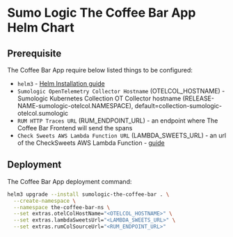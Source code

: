 # Sumo Logic The Coffee Bar App Helm Chart

## Prerequisite

The Coffee Bar App require below listed things to be configured:

- `helm3` - [Helm Installation guide](https://helm.sh/docs/intro/install/)
- `Sumologic OpenTelemetry Collector Hostname` (OTELCOL_HOSTNAME) - Sumologic Kubernetes Collection OT Collector hostname 
(RELEASE-NAME-sumologic-otelcol.NAMESPACE), default=collection-sumologic-otelcol.sumologic
- `RUM HTTP Traces URL` (RUM_ENDPOINT_URL) - an endpoint where The Coffee Bar Frontend will send the spans 
- `Check Sweets AWS Lambda Function URL` (LAMBDA_SWEETS_URL) - an url of the CheckSweets AWS Lambda Function - [guide](../../applications/aws-lambdas/README.md)

## Deployment

The Coffee Bar App deployment command:

```bash
helm3 upgrade --install sumologic-the-coffee-bar . \
  --create-namespace \
  --namespace the-coffee-bar-ns \
  --set extras.otelColHostName="<OTELCOL_HOSTNAME>" \
  --set extras.lambdaSweetsUrl="<LAMBDA_SWEETS_URL>" \
  --set extras.rumColSourceUrl="<RUM_ENDPOINT_URL>"
```
